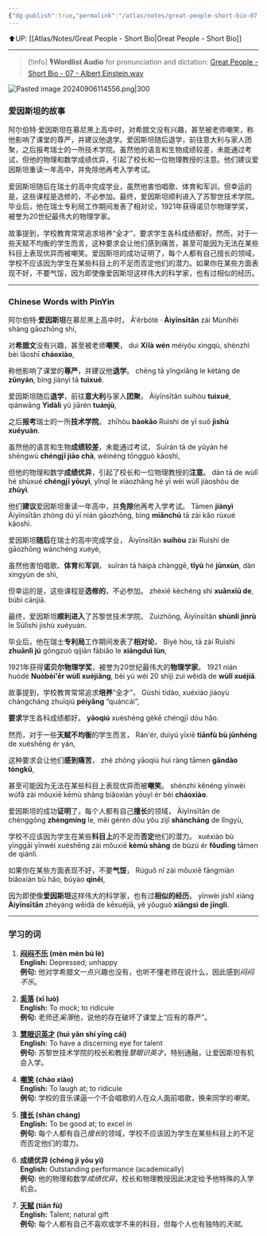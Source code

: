 ```yaml
---
{"dg-publish":true,"permalink":"/atlas/notes/great-people-short-bio-07-albert-einstein/"}
---
```


⬆️UP: [[Atlas/Notes/Great People - Short Bio\|Great People - Short Bio]]

---

> [!info] 🎙️**Wordlist Audio** for pronunciation and dictation: [Great People - Short Bio - 07 - Albert Einstein.wav](https://drive.google.com/file/d/15W7fucGWsMAiZOIj-gaFJDS4kwlp2yUe/view?usp=drive_link)

![Pasted image 20240906114556.png|300](/img/user/Pasted%20image%2020240906114556.png)
### 爱因斯坦的故事

阿尔伯特·爱因斯坦在慕尼黑上高中时，对希腊文没有兴趣，甚至被老师嘲笑，称他影响了课堂的尊严，并建议他退学。爱因斯坦随后退学，前往意大利与家人团聚，之后报考瑞士的一所技术学院。虽然他的语言和生物成绩较差，未能通过考试，但他的物理和数学成绩优异，引起了校长和一位物理教授的注意。他们建议爱因斯坦重读一年高中，并免除他再考入学考试。

爱因斯坦随后在瑞士的高中完成学业，虽然他害怕唱歌、体育和军训，但幸运的是，这些课程是选修的，不必参加。最终，爱因斯坦顺利进入了苏黎世技术学院。毕业后，他在瑞士专利局工作期间发表了相对论，1921年获得诺贝尔物理学奖，被誉为20世纪最伟大的物理学家。

故事提到，学校教育常常追求培养“全才”，要求学生各科成绩都好。然而，对于一些天赋不均衡的学生而言，这种要求会让他们感到痛苦，甚至可能因为无法在某些科目上表现优异而被嘲笑。爱因斯坦的成功证明了，每个人都有自己擅长的领域，学校不应该因为学生在某些科目上的不足而否定他们的潜力。如果你在某些方面表现不好，不要气馁，因为即使像爱因斯坦这样伟大的科学家，也有过相似的经历。

---

### Chinese Words with PinYin

阿尔伯特·**爱因斯坦**在慕尼黑上高中时，
Ā'ěrbótè · **Àiyīnsītǎn** zài Mùníhēi shàng gāozhōng shí, 

对**希腊文**没有兴趣，甚至被老师**嘲笑**，
duì **Xīlà wén** méiyǒu xìngqù, shènzhì bèi lǎoshī **cháoxiào**, 

称他影响了课堂的**尊严**，并建议他**退学**。
chēng tā yǐngxiǎng le kètáng de **zūnyán**, bìng jiànyì tā **tuìxué**. 

爱因斯坦随后**退学**，前往**意大利**与家人**团聚**，
Àiyīnsītǎn suíhòu **tuìxué**, qiánwǎng **Yìdàlì** yǔ jiārén **tuánjù**,

之后**报考**瑞士的一所**技术学院**。
zhīhòu **bàokǎo** Ruìshì de yī suǒ **jìshù xuéyuàn**. 

虽然他的语言和生物**成绩较差**，未能通过考试，
Suīrán tā de yǔyán hé shēngwù **chéngjī jiāo chà**, wèinéng tōngguò kǎoshì, 

但他的物理和数学**成绩优异**，引起了校长和一位物理教授的**注意**。
dàn tā de wùlǐ hé shùxué **chéngjī yōuyì**, yǐnqǐ le xiàozhǎng hé yī wèi wùlǐ jiàoshòu de **zhùyì**. 

他们**建议**爱因斯坦重读一年高中，并**免除**他再考入学考试。
Tāmen **jiànyì** Àiyīnsītǎn zhòng dú yī nián gāozhōng, bìng **miǎnchú** tā zài kǎo rùxué kǎoshì.


爱因斯坦**随后**在瑞士的高中完成学业，
Àiyīnsītǎn **suíhòu** zài Ruìshì de gāozhōng wánchéng xuéyè, 

虽然他害怕唱歌、**体育**和**军训**，
suīrán tā hàipà chànggē, **tǐyù** hé **jūnxùn**, dàn xìngyùn de shì, 

但幸运的是，这些课程是**选修的**，不必参加。
zhèxiē kèchéng shì **xuǎnxiū de**, búbì cānjiā. 

最终，爱因斯坦**顺利进入**了苏黎世技术学院。
Zuìzhōng, Àiyīnsītǎn **shùnlì jìnrù** le Sūlìshì jìshù xuéyuàn. 

毕业后，他在瑞士**专利局**工作期间发表了**相对论**，
Bìyè hòu, tā zài Ruìshì **zhuānlì jú** gōngzuò qíjiān fābiǎo le **xiāngduì lùn**, 

1921年获得**诺贝尔物理学奖**，被誉为20世纪最伟大的**物理学家**。
1921 nián huòdé **Nuòbèi'ěr wùlǐ xuéjiǎng**, bèi yù wéi 20 shìjì zuì wěidà de **wùlǐ xuéjiā**.


故事提到，学校教育常常追求**培养**“全才”，
Gùshì tídào, xuéxiào jiàoyù chángcháng zhuīqiú **péiyǎng** “quáncái”, 

**要求**学生各科成绩都好。
**yāoqiú** xuéshēng gèkē chéngjī dōu hǎo. 

然而，对于一些**天赋不均衡**的学生而言，
Rán'ér, duìyú yīxiē **tiānfù bù jūnhéng** de xuéshēng ér yán, 

这种要求会让他们**感到痛苦**，
zhè zhǒng yāoqiú huì ràng tāmen **gǎndào tòngkǔ**, 

甚至可能因为无法在某些科目上表现优异而被**嘲笑**。
shènzhì kěnéng yīnwèi wúfǎ zài mǒuxiē kēmù shàng biǎoxiàn yōuyì ér bèi **cháoxiào**. 

爱因斯坦的成功**证明**了，每个人都有自己**擅长**的领域，
Àiyīnsītǎn de chénggōng **zhèngmíng** le, měi gèrén dōu yǒu zìjǐ **shàncháng** de lǐngyù, 

学校不应该因为学生在某些**科目上**的不足而**否定**他们的潜力。
xuéxiào bù yīnggāi yīnwèi xuéshēng zài mǒuxiē **kèmù shàng** de bùzú ér **fǒudìng** tāmen de qiánlì. 

如果你在某些方面表现不好，不要**气馁**，
Rúguǒ nǐ zài mǒuxiē fāngmiàn biǎoxiàn bù hǎo, búyào **qìněi**, 

因为即使像**爱因斯坦**这样伟大的科学家，也有过**相似的经历**。
yīnwèi jíshǐ xiàng **Àiyīnsītǎn** zhèyàng wěidà de kēxuéjiā, yě yǒuguò **xiāngsì de jīnglì**.


---
### 学习的词

1. **[闷闷不乐](https://www.hanyuguoxue.com/chengyu/ci-dfcf2ebed) (mèn mèn bú lè)**  
    **English:** Depressed; unhappy  
    **例句:** 他对学希腊文一点兴趣也没有，也听不懂老师在说什么，因此感到*闷闷不乐*。
    
2. **[奚落](https://www.hanyuguoxue.com/cidian/ci-16dd3cca04) (xī luò)**  
    **English:** To mock; to ridicule  
    **例句:** 老师还*奚落*他，说他的存在破坏了课堂上“应有的尊严”。
    
3. **[慧眼识英才](https://www.hanyuguoxue.com/cidian/ci-12521bf42a) (huì yǎn shí yīng cái)**  
    **English:** To have a discerning eye for talent  
    **例句:** 苏黎世技术学院的校长和教授*慧眼识英才*，特别通融，让爱因斯坦有机会入学。
    
4. **[嘲笑](https://www.hanyuguoxue.com/cidian/ci-1ea58bd7f8) (cháo xiào)**  
    **English:** To laugh at; to ridicule  
    **例句:** 学校的音乐课逼一个不会唱歌的人在众人面前唱歌，换来同学的*嘲笑*。
    
5. **[擅长](https://www.hanyuguoxue.com/cidian/ci-db56a9555) (shàn cháng)**  
    **English:** To be good at; to excel in  
    **例句:** 每个人都有自己*擅长*的领域，学校不应该因为学生在某些科目上的不足而否定他们的潜力。
    
6. **成绩优异 (chéng jì yōu yì)**  
    **English:** Outstanding performance (academically)  
    **例句:** 他的物理和数学*成绩优异*，校长和物理教授因此决定给予他特殊的入学机会。
    
7. **[天赋](https://www.hanyuguoxue.com/cidian/ci-208194225) (tiān fù)**  
    **English:** Talent; natural gift  
    **例句:** 每个人都有自己不喜欢或学不来的科目，但每个人也有独特的*天赋*。
